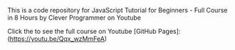 This is a code repository for JavaScript Tutorial for Beginners - Full Course in 8 Hours by Clever Programmer on Youtube

Click the to see the full course on Youtube [GitHub Pages]: (https://youtu.be/Qqx_wzMmFeA)
